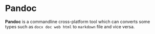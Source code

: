 # Pandoc

**Pandoc** is a commandline cross-platform tool which can converts some types such as `docx doc web html` to `markdown` file and vice versa.
